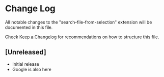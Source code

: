 # Change Log

All notable changes to the "search-file-from-selection" extension will be documented in this file.

Check [Keep a Changelog](http://keepachangelog.com/) for recommendations on how to structure this file.

## [Unreleased]

- Initial release
- Google is also here
